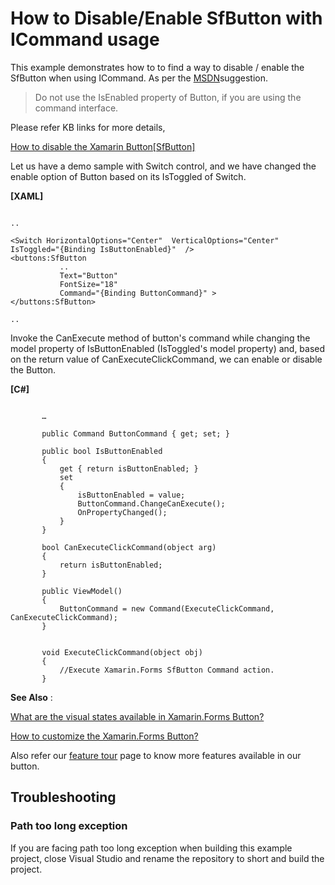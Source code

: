 # How to Disable/Enable SfButton with ICommand usage

This example demonstrates how to to find a way to disable / enable the SfButton when using ICommand. As per the [MSDN](https://docs.microsoft.com/en-us/xamarin/xamarin-forms/app-fundamentals/data-binding/commanding#the-icommand-interface)suggestion.

> Do not use the IsEnabled property of Button, if you are using the command interface.   

Please refer KB links for more details,

[How to disable the Xamarin Button[SfButton]](https://www.syncfusion.com/kb/11036/how-to-disable-the-xamarin-buttonsfbutton)

Let us have a demo sample with Switch control, and we have changed the enable option of Button based on its IsToggled of Switch.

**[XAML]**

 ```

..  

<Switch HorizontalOptions="Center"  VerticalOptions="Center" IsToggled="{Binding IsButtonEnabled}"  />
<buttons:SfButton 
            ..
            Text="Button" 
            FontSize="18" 
            Command="{Binding ButtonCommand}" >
</buttons:SfButton>

..

 ```

Invoke the CanExecute method of button&#39;s command while changing the model property of IsButtonEnabled (IsToggled&#39;s model property) and, based on the return value of CanExecuteClickCommand, we can enable or disable the Button.

**[C#]**

 ```

        …

        public Command ButtonCommand { get; set; }

        public bool IsButtonEnabled
        {
            get { return isButtonEnabled; }
            set
            {
                isButtonEnabled = value;
                ButtonCommand.ChangeCanExecute();
                OnPropertyChanged();
            }
        }

        bool CanExecuteClickCommand(object arg)
        {
            return isButtonEnabled;
        }

        public ViewModel()
        {
            ButtonCommand = new Command(ExecuteClickCommand, CanExecuteClickCommand);
        }
        
       
        void ExecuteClickCommand(object obj)
        {
            //Execute Xamarin.Forms SfButton Command action.
        }

 ```

**See Also** :

[What are the visual states available in Xamarin.Forms Button?](https://help.syncfusion.com/xamarin/button/visualstates)

[How to customize the Xamarin.Forms Button?](https://help.syncfusion.com/xamarin/button/customization)

Also refer our [feature tour](https://www.syncfusion.com/xamarin-ui-controls/xamarin-button) page to know more features available in our button.

## <a name="troubleshooting"></a>Troubleshooting ##
### Path too long exception
If you are facing path too long exception when building this example project, close Visual Studio and rename the repository to short and build the project.
